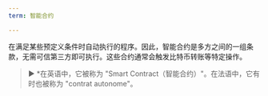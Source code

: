 ```yaml
---
term: 智能合约

---
```

在满足某些预定义条件时自动执行的程序。因此，智能合约是多方之间的一组条款，无需可信第三方即可执行。这些合约通常会触发比特币转账等特定操作。

> ► *在英语中，它被称为 "Smart Contract（智能合约）"。在法语中，它有时也被称为 "contrat autonome"。